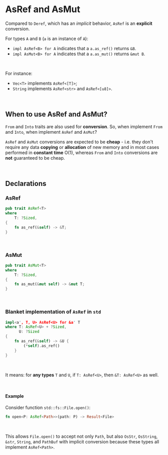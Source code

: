 # AsRef and AsMut
Compared to `Deref`, which has an *implicit* behavior, `AsRef` is an **explicit** conversion.<br>

For types `A` and `B` (`a` is an instance of `A`):
- `impl AsRef<B> for A` indicates that a `a.as_ref()` returns `&B`.
- `impl AsMut<B> for A` indicates that a `a.as_mut()` returns `&mut B`.

<br>

For instance:
- `Vec<T>` implements `AsRef<[T]>`;
- `String` implements `AsRef<str>` and `AsRef<[u8]>`.

<br>

## When to use AsRef and AsMut?<br>
`From` and `Into` traits are also used for **conversion**. So, when implement `From` and `Into`, when implement `AsRef` and `AsMut`?<br>

`AsRef` and `AsMut` conversions are expected to be **cheap** - i.e. they don't require any data **copying** or **allocation** of new memory and in most cases performed in **constant time** O(1), whereas `From` and `Into` conversions are **not** guaranteed to be cheap.<br>

<br>

## Declarations
### AsRef
```Rust
pub trait AsRef<T>
where
    T: ?Sized,
{
    fn as_ref(&self) -> &T;
}
```

<br>

### AsMut
```Rust
pub trait AsMut<T>
where
    T: ?Sized,
{
    fn as_mut(&mut self) -> &mut T;
}
```

<br>

### Blanket implementation of `AsRef` in `std`
```Rust
impl<a', T, U> AsRef<U> for &a' T
where T: AsRef<U> + ?Sized,
      U: ?Sized
{
    fn as_ref(&self) -> &U {
        (*self).as_ref()
    }
}
```

<br>

It means: for **any types** `T` and `U`, if `T: AsRef<U>`, then `&T: AsRef<U>` as well.

<br>

#### Example
Consider function `std::fs::File.open()`:
```Rust
fn open<P: AsRef<Path>>(path: P) -> Result<File>
```

<br>

This allows `File.open()` to accept not only `Path`, but also `OsStr`, `OsString`, `&str`, `String`, and `PathBuf` with implicit conversion because these types all implement `AsRef<Path>`.
